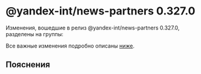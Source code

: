 # @yandex-int/news-partners 0.327.0

<!-- ЧЕЛОВЕЧЕСКОЕ ВСТУПЛЕНИЕ -->

Изменения, вошедшие в релиз @yandex-int/news-partners 0.327.0, разделены на группы:

Все важные изменения подробно описаны [ниже](#Пояснения).

## Пояснения

